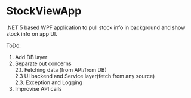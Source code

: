 # StockViewApp
.NET 5 based WPF application to pull stock info in background and show stock info on app UI.

ToDo:
1. Add DB layer
2. Separate out concerns  
	2.1. Fetching data (from API/from DB)  
	2.3 UI backend and Service layer(fetch from any source)  
	2.3. Exception and Logging  
3. Improvise API calls
